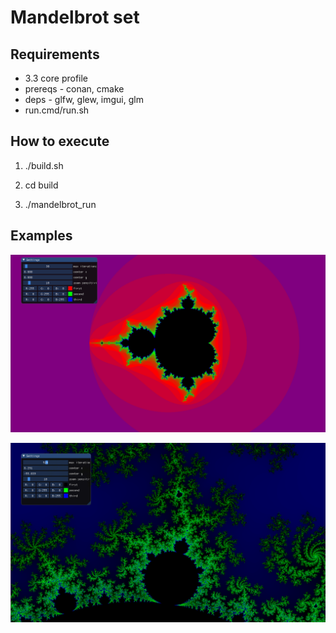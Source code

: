 # Mandelbrot set


## Requirements

- 3.3 core profile
- prereqs - conan, cmake
- deps - glfw, glew, imgui, glm
- run.cmd/run.sh

## How to execute

1. ./build.sh

2. cd build

3. ./mandelbrot_run


## Examples

![1](./examples/1.png)

![2](./examples/2.png)
